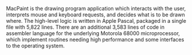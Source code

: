 MacPaint is the drawing program application which interacts with the user, interprets mouse and keyboard requests,
and decides what is to be drawn where. The high-level logic is written in Apple Pascal, packaged in a single file with 5,822 lines. 
There are an additional 3,583 lines of code in assembler language for the underlying Motorola 68000 microprocessor, 
which implement routines needing high performance and some interfaces to the operating system.
